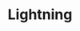 ---
layout: media
title: "Lightning"
categories: visual
blurb: ""
show_blurb: false
ads: false
share: false
show_url: false
image:
  id: 29192865892
---